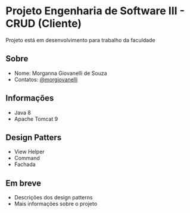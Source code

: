 # Projeto Engenharia de Software III - CRUD (Cliente)
Projeto está em desenvolvimento para trabalho da faculdade

## Sobre
* Nome: Morganna Giovanelli de Souza
* Contatos: [@morgiovanelli](https://about.me/morgiovanelli)

## Informações
* Java 8
* Apache Tomcat 9

## Design Patters
* View Helper
* Command
* Fachada

## Em breve
* Descrições dos design patterns
* Mais informações sobre o projeto
